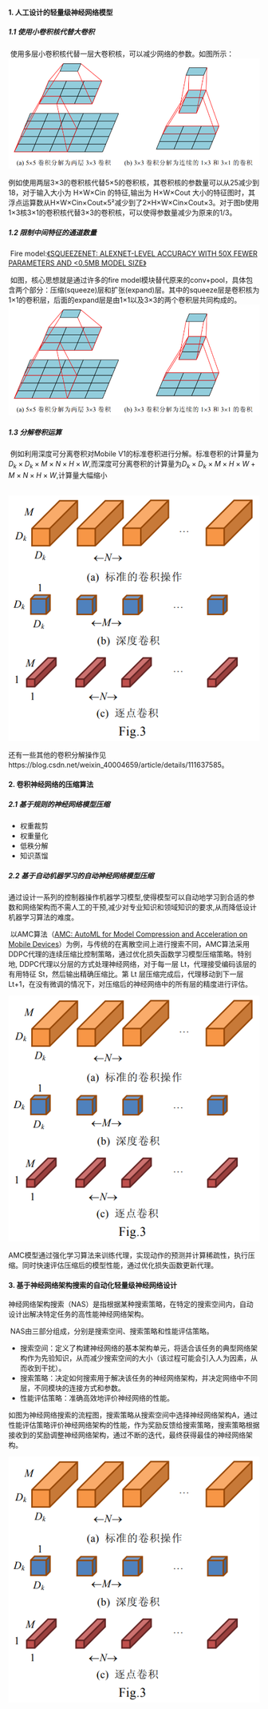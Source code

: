 #### 1. 人工设计的轻量级神经网络模型

##### 1.1 使用小卷积核代替大卷积

​	使用多层小卷积核代替一层大卷积核，可以减少网络的参数。如图所示：![image-20210710000725910](../img/轻量级神经网络架构/小卷积代替大卷积-163428744752315.png)

例如使用两层3×3的卷积核代替5×5的卷积核，其卷积核的参数量可以从25减少到18，对于输入大小为 H×W×Cin 的特征,输出为 H×W×Cout 大小的特征图时，其浮点运算数从H×W×Cin×Cout×5²减少到了2×H×W×Cin×Cout×3。对于图b使用1×3核3×1的卷积核代替3×3的卷积核，可以使得参数量减少为原来的1/3。

##### 1.2 限制中间特征的通道数量

​	Fire model:[《SQUEEZENET: ALEXNET-LEVEL ACCURACY WITH 50X FEWER PARAMETERS AND <0.5MB MODEL SIZE》](https://arxiv.org/pdf/1602.07360.pdf?source=post_page---------------------------)

​	如图，核心思想就是通过许多的fire model模块替代原来的conv+pool，具体包含两个部分：压缩(squeeze)层和扩张(expand)层。其中的squeeze层是卷积核为1×1的卷积层，后面的expand层是由1×1以及3×3的两个卷积层共同构成的。![image-20210710002605103](../img/轻量级神经网络架构/小卷积代替大卷积-163428744752315.png)

##### 1.3 分解卷积运算

​	例如利用深度可分离卷积对Mobile V1的标准卷积进行分解。标准卷积的计算量为$D_k×D_k×M×N×H×W$,而深度可分离卷积的计算量为$D_k×D_k×M×H×W+  M×N×H×W$,计算量大幅缩小

​	![image-20210710132158405](../img/轻量级神经网络架构/深度可分离卷积-163428746219417.png)

还有一些其他的卷积分解操作见https://blog.csdn.net/weixin_40004659/article/details/111637585。

#### 2. 卷积神经网络的压缩算法

##### 2.1 基于规则的神经网络模型压缩

- 权重裁剪
- 权重量化
- 低秩分解
- 知识蒸馏

##### 2.2 基于自动机器学习的自动神经网络模型压缩

​	通过设计一系列的控制器操作机器学习模型,使得模型可以自动地学习到合适的参数和网络架构而不需人工的干预,减少对专业知识和领域知识的要求,从而降低设计机器学习算法的难度。

​	以AMC算法（[AMC: AutoML for Model Compression and Acceleration on Mobile Devices](https://arxiv.org/pdf/1802.03494.pdf)）为例，与传统的在离散空间上进行搜索不同，AMC算法采用 DDPC代理的连续压缩比控制策略，通过优化损失函数学习模型压缩策略。特别地,  DDPC代理以分层的方式处理神经网络，对于每一层 Lt，代理接受编码该层的有用特征 St，然后输出精确压缩比。第 Lt 层压缩完成后，代理移动到下一层 Lt+1，在没有微调的情况下，对压缩后的神经网络中的所有层的精度进行评估。

![image-20210710134755588](../img/轻量级神经网络架构/深度可分离卷积-163428746219417.png)

AMC模型通过强化学习算法来训练代理，实现动作的预测并计算稀疏性，执行压缩。同时快速评估压缩后的模型性能，通过优化损失函数更新代理。

#### 3. 基于神经网络架构搜索的自动化轻量级神经网络设计

​	神经网络架构搜索（NAS）是指根据某种搜索策略，在特定的搜索空间内，自动设计出解决特定任务的高性能神经网络架构。

​	NAS由三部分组成，分别是搜索空间、搜索策略和性能评估策略。

- 搜索空间：定义了构建神经网络的基本架构单元，将适合该任务的典型网络架构作为先验知识，从而减少搜索空间的大小（该过程可能会引入人为因素，从而收到干扰）。
- 搜索策略：决定如何搜索用于解决该任务的神经网络架构，并决定网络中不同层，不同模块的连接方式和参数。
- 性能评估策略：准确高效地评价神经网络的性能。

​    如图为神经网络搜索的流程图，搜索策略从搜索空间中选择神经网络架构A，通过性能评估策略评价神经网络架构的性能，作为奖励反馈给搜索策略，搜索策略根据接收到的奖励调整神经网络架构，通过不断的迭代，最终获得最佳的神经网络架构。

![image-20210710142347313](../img/轻量级神经网络架构/深度可分离卷积-163428746219417.png)

